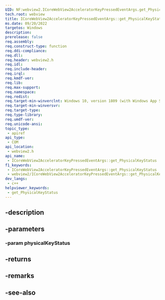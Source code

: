 ```yaml
---
UID: NF:webview2.ICoreWebView2AcceleratorKeyPressedEventArgs.get_PhysicalKeyStatus
tech.root: webview
title: ICoreWebView2AcceleratorKeyPressedEventArgs::get_PhysicalKeyStatus
ms.date: 09/20/2022
targetos: Windows
description: 
prerelease: false
req.assembly: 
req.construct-type: function
req.ddi-compliance: 
req.dll: 
req.header: webview2.h
req.idl: 
req.include-header: 
req.irql: 
req.kmdf-ver: 
req.lib: 
req.max-support: 
req.namespace: 
req.redist: 
req.target-min-winverclnt: Windows 10, version 1809 (with Windows App SDK 1.1 or later)
req.target-min-winversvr: 
req.target-type: 
req.type-library: 
req.umdf-ver: 
req.unicode-ansi: 
topic_type:
 - apiref
api_type:
 - COM
api_location:
 - webview2.h
api_name:
 - ICoreWebView2AcceleratorKeyPressedEventArgs::get_PhysicalKeyStatus
f1_keywords:
 - ICoreWebView2AcceleratorKeyPressedEventArgs::get_PhysicalKeyStatus
 - webview2/ICoreWebView2AcceleratorKeyPressedEventArgs::get_PhysicalKeyStatus
dev_langs:
 - c++
helpviewer_keywords:
 - get_PhysicalKeyStatus
---
```


## -description

## -parameters

### -param physicalKeyStatus

## -returns

## -remarks

## -see-also

